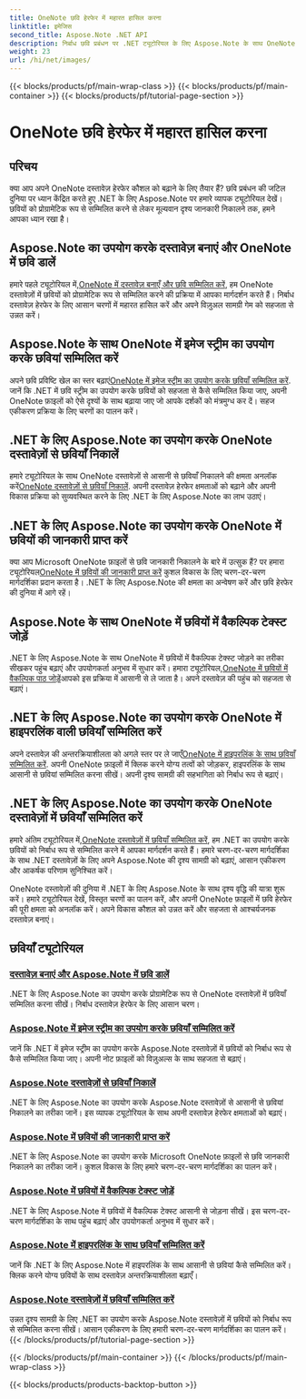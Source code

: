 ```yaml
---
title: OneNote छवि हेरफेर में महारत हासिल करना
linktitle: इमेजिस
second_title: Aspose.Note .NET API
description: निर्बाध छवि प्रबंधन पर .NET ट्यूटोरियल के लिए Aspose.Note के साथ OneNote दस्तावेज़ हेरफेर की दुनिया का अन्वेषण करें। अपनी दृश्य सामग्री को सहजता से उन्नत करें।
weight: 23
url: /hi/net/images/
---
```


{{< blocks/products/pf/main-wrap-class >}}
{{< blocks/products/pf/main-container >}}
{{< blocks/products/pf/tutorial-page-section >}}

# OneNote छवि हेरफेर में महारत हासिल करना

## परिचय

क्या आप अपने OneNote दस्तावेज़ हेरफेर कौशल को बढ़ाने के लिए तैयार हैं? छवि प्रबंधन की जटिल दुनिया पर ध्यान केंद्रित करते हुए .NET के लिए Aspose.Note पर हमारे व्यापक ट्यूटोरियल देखें। छवियों को प्रोग्रामेटिक रूप से सम्मिलित करने से लेकर मूल्यवान दृश्य जानकारी निकालने तक, हमने आपका ध्यान रखा है।

## Aspose.Note का उपयोग करके दस्तावेज़ बनाएं और OneNote में छवि डालें
 हमारे पहले ट्यूटोरियल में,[OneNote में दस्तावेज़ बनाएँ और छवि सम्मिलित करें](./build-doc-insert-image/), हम OneNote दस्तावेज़ों में छवियों को प्रोग्रामेटिक रूप से सम्मिलित करने की प्रक्रिया में आपका मार्गदर्शन करते हैं। निर्बाध दस्तावेज़ हेरफेर के लिए आसान चरणों में महारत हासिल करें और अपने विज़ुअल सामग्री गेम को सहजता से उन्नत करें।

## Aspose.Note के साथ OneNote में इमेज स्ट्रीम का उपयोग करके छवियां सम्मिलित करें
 अपने छवि प्रविष्टि खेल का स्तर बढ़ाएं[OneNote में इमेज स्ट्रीम का उपयोग करके छवियाँ सम्मिलित करें](./insert-image-using-image-stream/). जानें कि .NET में छवि स्ट्रीम का उपयोग करके छवियों को सहजता से कैसे सम्मिलित किया जाए, अपनी OneNote फ़ाइलों को ऐसे दृश्यों के साथ बढ़ाया जाए जो आपके दर्शकों को मंत्रमुग्ध कर दें। सहज एकीकरण प्रक्रिया के लिए चरणों का पालन करें।

## .NET के लिए Aspose.Note का उपयोग करके OneNote दस्तावेज़ों से छवियाँ निकालें
 हमारे ट्यूटोरियल के साथ OneNote दस्तावेज़ों से आसानी से छवियाँ निकालने की क्षमता अनलॉक करें[OneNote दस्तावेज़ों से छवियाँ निकालें](./extract-images/). अपनी दस्तावेज़ हेरफेर क्षमताओं को बढ़ाने और अपनी विकास प्रक्रिया को सुव्यवस्थित करने के लिए .NET के लिए Aspose.Note का लाभ उठाएं।

## .NET के लिए Aspose.Note का उपयोग करके OneNote में छवियों की जानकारी प्राप्त करें
 क्या आप Microsoft OneNote फ़ाइलों से छवि जानकारी निकालने के बारे में उत्सुक हैं? पर हमारा ट्यूटोरियल[OneNote में छवियों की जानकारी प्राप्त करें](./get-info-of-images/) कुशल विकास के लिए चरण-दर-चरण मार्गदर्शिका प्रदान करता है। .NET के लिए Aspose.Note की क्षमता का अन्वेषण करें और छवि हेरफेर की दुनिया में आगे रहें।

## Aspose.Note के साथ OneNote में छवियों में वैकल्पिक टेक्स्ट जोड़ें
 .NET के लिए Aspose.Note के साथ OneNote में छवियों में वैकल्पिक टेक्स्ट जोड़ने का तरीका सीखकर पहुंच बढ़ाएं और उपयोगकर्ता अनुभव में सुधार करें। हमारा ट्यूटोरियल,[OneNote में छवियों में वैकल्पिक पाठ जोड़ें](./image-alternative-text/)आपको इस प्रक्रिया में आसानी से ले जाता है। अपने दस्तावेज़ की पहुंच को सहजता से बढ़ाएं।

## .NET के लिए Aspose.Note का उपयोग करके OneNote में हाइपरलिंक वाली छवियाँ सम्मिलित करें
 अपने दस्तावेज़ की अन्तरक्रियाशीलता को अगले स्तर पर ले जाएँ[OneNote में हाइपरलिंक के साथ छवियाँ सम्मिलित करें](./insert-image-hyperlink/). अपनी OneNote फ़ाइलों में क्लिक करने योग्य तत्वों को जोड़कर, हाइपरलिंक के साथ आसानी से छवियां सम्मिलित करना सीखें। अपनी दृश्य सामग्री की सहभागिता को निर्बाध रूप से बढ़ाएं।

## .NET के लिए Aspose.Note का उपयोग करके OneNote दस्तावेज़ों में छवियाँ सम्मिलित करें
 हमारे अंतिम ट्यूटोरियल में,[OneNote दस्तावेज़ों में छवियाँ सम्मिलित करें](./insert-images/), हम .NET का उपयोग करके छवियों को निर्बाध रूप से सम्मिलित करने में आपका मार्गदर्शन करते हैं। हमारे चरण-दर-चरण मार्गदर्शिका के साथ .NET दस्तावेज़ों के लिए अपने Aspose.Note की दृश्य सामग्री को बढ़ाएं, आसान एकीकरण और आकर्षक परिणाम सुनिश्चित करें।

OneNote दस्तावेज़ों की दुनिया में .NET के लिए Aspose.Note के साथ दृश्य वृद्धि की यात्रा शुरू करें। हमारे ट्यूटोरियल देखें, विस्तृत चरणों का पालन करें, और अपनी OneNote फ़ाइलों में छवि हेरफेर की पूरी क्षमता को अनलॉक करें। अपने विकास कौशल को उन्नत करें और सहजता से आश्चर्यजनक दस्तावेज़ बनाएं।
## छवियाँ ट्यूटोरियल
### [दस्तावेज़ बनाएं और Aspose.Note में छवि डालें](./build-doc-insert-image/)
.NET के लिए Aspose.Note का उपयोग करके प्रोग्रामेटिक रूप से OneNote दस्तावेज़ों में छवियाँ सम्मिलित करना सीखें। निर्बाध दस्तावेज़ हेरफेर के लिए आसान चरण।
### [Aspose.Note में इमेज स्ट्रीम का उपयोग करके छवियाँ सम्मिलित करें](./insert-image-using-image-stream/)
जानें कि .NET में इमेज स्ट्रीम का उपयोग करके Aspose.Note दस्तावेज़ों में छवियों को निर्बाध रूप से कैसे सम्मिलित किया जाए। अपनी नोट फ़ाइलों को विज़ुअल्स के साथ सहजता से बढ़ाएं।
### [Aspose.Note दस्तावेज़ों से छवियाँ निकालें](./extract-images/)
.NET के लिए Aspose.Note का उपयोग करके Aspose.Note दस्तावेज़ों से आसानी से छवियां निकालने का तरीका जानें। इस व्यापक ट्यूटोरियल के साथ अपनी दस्तावेज़ हेरफेर क्षमताओं को बढ़ाएं।
### [Aspose.Note में छवियों की जानकारी प्राप्त करें](./get-info-of-images/)
.NET के लिए Aspose.Note का उपयोग करके Microsoft OneNote फ़ाइलों से छवि जानकारी निकालने का तरीका जानें। कुशल विकास के लिए हमारे चरण-दर-चरण मार्गदर्शिका का पालन करें।
### [Aspose.Note में छवियों में वैकल्पिक टेक्स्ट जोड़ें](./image-alternative-text/)
.NET के लिए Aspose.Note में छवियों में वैकल्पिक टेक्स्ट आसानी से जोड़ना सीखें। इस चरण-दर-चरण मार्गदर्शिका के साथ पहुंच बढ़ाएं और उपयोगकर्ता अनुभव में सुधार करें।
### [Aspose.Note में हाइपरलिंक के साथ छवियाँ सम्मिलित करें](./insert-image-hyperlink/)
जानें कि .NET के लिए Aspose.Note में हाइपरलिंक के साथ आसानी से छवियां कैसे सम्मिलित करें। क्लिक करने योग्य छवियों के साथ दस्तावेज़ अन्तरक्रियाशीलता बढ़ाएँ।
### [Aspose.Note दस्तावेज़ों में छवियाँ सम्मिलित करें](./insert-images/)
उन्नत दृश्य सामग्री के लिए .NET का उपयोग करके Aspose.Note दस्तावेज़ों में छवियों को निर्बाध रूप से सम्मिलित करना सीखें। आसान एकीकरण के लिए हमारी चरण-दर-चरण मार्गदर्शिका का पालन करें।
{{< /blocks/products/pf/tutorial-page-section >}}

{{< /blocks/products/pf/main-container >}}
{{< /blocks/products/pf/main-wrap-class >}}

{{< blocks/products/products-backtop-button >}}
